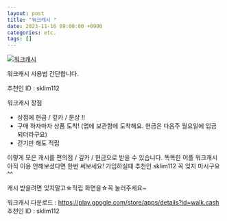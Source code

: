 ```yaml
---
layout: post
title: "워크캐시 "
date: 2023-11-16 09:00:00 +0900
categories: etc.
tags: []
---
```


[![워크캐시](/assets/img/post/wc_sklim112_3.jpg)](https://play.google.com/store/apps/details?id=walk.cash)<br>

워크캐시 사용법 간단합니다.

추천인 ID : sklim112

워크캐시 장점
- 상점에 현금 / 깊카 / 문상 !!
- 구매 하자마자 상품 도착! (앱에 보관함에 도착해요. 현금은 다음주 월요일에 입금 되더라구요)
- 걷기만 해도 적립


이렇게 모은 캐시를 편의점 / 깊카 / 현금으로 받을 수 있습니다.
똑똑한 어플 워크캐시 아직 이용 안해보셨다면 한번 써보세요! 가입하실때 추천인 sklim112 꼭 잊지 마시구요 ^^


캐시 받을려면 잊지말고☆적립 화면을☆꼭 눌러주세요~

워크캐시 다운로드 : https://play.google.com/store/apps/details?id=walk.cash
추천인 ID : sklim112

